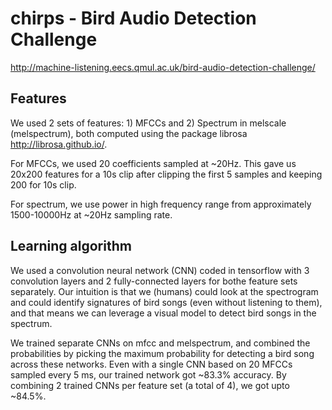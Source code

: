 # chirps - Bird Audio Detection Challenge
<http://machine-listening.eecs.qmul.ac.uk/bird-audio-detection-challenge/>

## Features 
We used 2 sets of features: 1) MFCCs and 2) Spectrum in melscale (melspectrum),
both computed using the package librosa <http://librosa.github.io/>.

For MFCCs, we used 20 coefficients sampled at ~20Hz. This gave us 20x200 features for 
a 10s clip after clipping the first 5 samples and keeping 200 for 10s clip.

For spectrum, we use power in high frequency range from approximately 1500-10000Hz at
~20Hz sampling rate.

## Learning algorithm
We used a convolution neural network (CNN) coded in tensorflow with 3 convolution layers and 2
fully-connected layers for bothe feature sets separately.
Our intuition is that we (humans) could look at the spectrogram and could identify signatures
of bird songs (even without listening to them), and that means we can leverage a visual model
to detect bird songs in the spectrum.

We trained separate CNNs on mfcc and melspectrum, and combined the probabilities by picking
the maximum probability for detecting a bird song across these networks.
Even with a single CNN based on 20 MFCCs sampled every 5 ms, our trained network got ~83.3%
accuracy. By combining 2 trained CNNs per feature set (a total of 4), we got upto ~84.5%.
